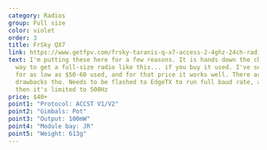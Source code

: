 ```yaml
---
category: Radios
group: Full size
color: violet
order: 3
title: FrSky QX7
link: https://www.getfpv.com/frsky-taranis-q-x7-access-2-4ghz-24ch-radio-transmitter.html
text: I'm putting these here for a few reasons. It is hands down the cheapest
  way to get a full-size radio like this... if you buy it used. I've seen it go
  for as low as $50-60 used, and for that price it works well. There are some
  drawbacks tho. Needs to be flashed to EdgeTX to run full baud rate, and even
  then it's limited to 500Hz
price: $40+
point1: "Protocol: ACCST V1/V2"
point2: "Gimbals: Pot"
point3: "Output: 100mW"
point4: "Module bay: JR"
point5: "Weight: 613g"
---
```

